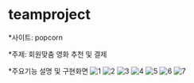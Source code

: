 # teamproject

*사이트: popcorn

*주제: 회원맞춤 영화 추천 및 결제





*주요기능 설명 및 구현화면
![1](https://user-images.githubusercontent.com/19822979/89434927-22a0bf80-d77f-11ea-8b8c-72f841485223.PNG)
![2](https://user-images.githubusercontent.com/19822979/89434939-26344680-d77f-11ea-9b8d-b248637e1860.PNG)
![3](https://user-images.githubusercontent.com/19822979/89434942-27657380-d77f-11ea-8f96-1080bdc9479f.PNG)
![4](https://user-images.githubusercontent.com/19822979/89434946-292f3700-d77f-11ea-991a-279cc4674985.PNG)
![5](https://user-images.githubusercontent.com/19822979/89434956-2c2a2780-d77f-11ea-87c1-c207359321ec.PNG)
![6](https://user-images.githubusercontent.com/19822979/89434964-2df3eb00-d77f-11ea-81b7-0e6b2669cd1c.PNG)
![7](https://user-images.githubusercontent.com/19822979/89434975-2f251800-d77f-11ea-9f7f-58da33a28f45.PNG)
